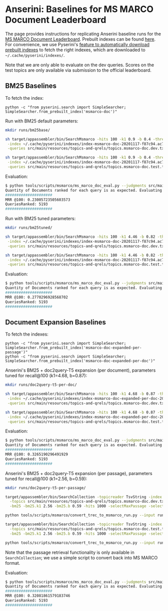 # Anserini: Baselines for MS MARCO Document Leaderboard

The page provides instructions for replicating Anserini baseline runs for the [MS MARCO Document Leaderboard](https://microsoft.github.io/MSMARCO-Document-Ranking-Submissions/leaderboard/).
Prebuilt indexes can be found [here](https://git.uwaterloo.ca/jimmylin/anserini-indexes/).
For convenience, we use Pyserini's [feature to automatically download prebuilt indexes](https://github.com/castorini/pyserini/blob/master/docs/prebuilt-indexes.md) to fetch the right indexes, which are downloaded to `~/.cache/pyserini/indexes/`.

Note that we are only able to evaluate on the dev queries.
Scores on the test topics are only available via submission to the official leaderboard.

## BM25 Baselines

To fetch the index:

```
python -c "from pyserini.search import SimpleSearcher; SimpleSearcher.from_prebuilt_index('msmarco-doc')"
```

Run with BM25 default parameters:

```bash
mkdir runs/bm25base/

sh target/appassembler/bin/SearchMsmarco -hits 100 -k1 0.9 -b 0.4 -threads 9 \
 -index ~/.cache/pyserini/indexes/index-msmarco-doc-20201117-f87c94.ac747860e7a37aed37cc30ed3990f273 \
 -queries src/main/resources/topics-and-qrels/topics.msmarco-doc.dev.txt -output runs/bm25base/dev.txt &

sh target/appassembler/bin/SearchMsmarco -hits 100 -k1 0.9 -b 0.4 -threads 9 \
 -index ~/.cache/pyserini/indexes/index-msmarco-doc-20201117-f87c94.ac747860e7a37aed37cc30ed3990f273 \
 -queries src/main/resources/topics-and-qrels/topics.msmarco-doc.test.txt -output runs/bm25base/eval.txt &
```

Evaluation:

```bash
$ python tools/scripts/msmarco/ms_marco_doc_eval.py --judgments src/main/resources/topics-and-qrels/qrels.msmarco-doc.dev.txt --run runs/bm25base/dev.txt
Quantity of Documents ranked for each query is as expected. Evaluating
#####################
MRR @100: 0.23005723505603573
QueriesRanked: 5193
#####################
```

Run with BM25 tuned parameters:

```bash
mkdir runs/bm25tuned/

sh target/appassembler/bin/SearchMsmarco -hits 100 -k1 4.46 -b 0.82 -threads 9 \
 -index ~/.cache/pyserini/indexes/index-msmarco-doc-20201117-f87c94.ac747860e7a37aed37cc30ed3990f273 \
 -queries src/main/resources/topics-and-qrels/topics.msmarco-doc.dev.txt -output runs/bm25tuned/dev.txt &

sh target/appassembler/bin/SearchMsmarco -hits 100 -k1 4.46 -b 0.82 -threads 9 \
 -index ~/.cache/pyserini/indexes/index-msmarco-doc-20201117-f87c94.ac747860e7a37aed37cc30ed3990f273 \
 -queries src/main/resources/topics-and-qrels/topics.msmarco-doc.test.txt -output runs/bm25tuned/eval.txt &
```

Evaluation:

```bash
$ python tools/scripts/msmarco/ms_marco_doc_eval.py --judgments src/main/resources/topics-and-qrels/qrels.msmarco-doc.dev.txt --run runs/bm25tuned/dev.txt
Quantity of Documents ranked for each query is as expected. Evaluating
#####################
MRR @100: 0.2770296928568702
QueriesRanked: 5193
#####################
```

## Document Expansion Baselines

To fetch the indexes:

```
python -c "from pyserini.search import SimpleSearcher; SimpleSearcher.from_prebuilt_index('msmarco-doc-expanded-per-passage')"
python -c "from pyserini.search import SimpleSearcher; SimpleSearcher.from_prebuilt_index('msmarco-doc-expanded-per-doc')"
```

Anserini's BM25 + doc2query-T5 expansion (per document), parameters tuned for recall@100 (k1=4.68, b=0.87):

```bash
mkdir runs/doc2query-t5-per-doc/

sh target/appassembler/bin/SearchMsmarco -hits 100 -k1 4.68 -b 0.87 -threads 9 \
 -index ~/.cache/pyserini/indexes/index-msmarco-doc-expanded-per-doc-20201126-1b4d0a.f7056191842ab77a01829cff68004782 \
 -queries src/main/resources/topics-and-qrels/topics.msmarco-doc.dev.txt -output runs/doc2query-t5-per-doc/dev.txt &

sh target/appassembler/bin/SearchMsmarco -hits 100 -k1 4.68 -b 0.87 -threads 9 \
 -index ~/.cache/pyserini/indexes/index-msmarco-doc-expanded-per-doc-20201126-1b4d0a.f7056191842ab77a01829cff68004782 \
 -queries src/main/resources/topics-and-qrels/topics.msmarco-doc.test.txt -output runs/doc2query-t5-per-doc/eval.txt &
```

Evaluation:

```bash
$ python tools/scripts/msmarco/ms_marco_doc_eval.py --judgments src/main/resources/topics-and-qrels/qrels.msmarco-doc.dev.txt --run runs/doc2query-t5-per-doc/dev.txt
Quantity of Documents ranked for each query is as expected. Evaluating
#####################
MRR @100: 0.3265190296491929
QueriesRanked: 5193
#####################
```

Anserini's BM25 + doc2query-T5 expansion (per passage), parameters tuned for recall@100 (k1=2.56, b=0.59):

```bash
mkdir runs/doc2query-t5-per-passage/

target/appassembler/bin/SearchCollection -topicreader TsvString -index ~/.cache/pyserini/indexes/index-msmarco-doc-expanded-per-passage-20201126-1b4d0a.54ea30c64515edf3c3741291b785be53 \
  -topics src/main/resources/topics-and-qrels/topics.msmarco-doc.dev.txt -output runs/doc2query-t5-per-passage/dev.trec.txt \
  -bm25 -bm25.k1 2.56 -bm25.b 0.59 -hits 1000 -selectMaxPassage -selectMaxPassage.delimiter "#" -selectMaxPassage.hits 100 &

python tools/scripts/msmarco/convert_trec_to_msmarco_run.py --input runs/doc2query-t5-per-passage/dev.trec.txt --output runs/doc2query-t5-per-passage/dev.txt

target/appassembler/bin/SearchCollection -topicreader TsvString -index ~/.cache/pyserini/indexes/index-msmarco-doc-expanded-per-passage-20201126-1b4d0a.54ea30c64515edf3c3741291b785be53 \
  -topics src/main/resources/topics-and-qrels/topics.msmarco-doc.test.txt -output runs/doc2query-t5-per-passage/eval.trec.txt \
  -bm25 -bm25.k1 2.56 -bm25.b 0.59 -hits 1000 -selectMaxPassage -selectMaxPassage.delimiter "#" -selectMaxPassage.hits 100 &

python tools/scripts/msmarco/convert_trec_to_msmarco_run.py --input runs/doc2query-t5-per-passage/eval.trec.txt --output runs/doc2query-t5-per-passage/eval.txt
```

Note that the passage retrieval functionality is only available in `SearchCollection`; we use a simple script to convert back into MS MARCO format.

Evaluation:

```bash
$ python tools/scripts/msmarco/ms_marco_doc_eval.py --judgments src/main/resources/topics-and-qrels/qrels.msmarco-doc.dev.txt --run runs/doc2query-t5-per-passage/dev.txt
Quantity of Documents ranked for each query is as expected. Evaluating
#####################
MRR @100: 0.32081861579183746
QueriesRanked: 5193
#####################
```
